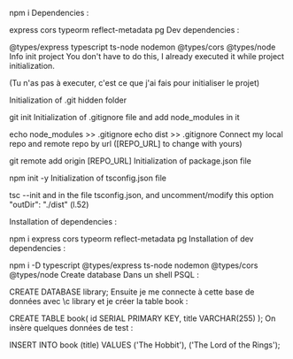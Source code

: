 npm i
Dependencies :

express
cors
typeorm
reflect-metadata
pg
Dev dependencies :

@types/express
typescript
ts-node
nodemon
@types/cors
@types/node
Info init project
You don't have to do this, I already executed it while project initialization.

(Tu n'as pas à executer, c'est ce que j'ai fais pour initialiser le projet)

Initialization of .git hidden folder

git init
Initialization of .gitignore file and add node_modules in it

echo node_modules >> .gitignore
echo dist >> .gitignore
Connect my local repo and remote repo by url ([REPO_URL] to change with yours)

git remote add origin [REPO_URL]
Initialization of package.json file

npm init -y
Initialization of tsconfig.json file

tsc --init
and in the file tsconfig.json, and uncomment/modify this option "outDir": "./dist" (l.52)

Installation of dependencies :

npm i express cors typeorm reflect-metadata pg
Installation of dev dependencies :

npm i -D typescript @types/express ts-node nodemon @types/cors @types/node 
Create database
Dans un shell PSQL :

CREATE DATABASE library;
Ensuite je me connecte à cette base de données avec \c library et je créer la table book :

CREATE TABLE book(
  id SERIAL PRIMARY KEY,
  title VARCHAR(255)
);
On insère quelques données de test :

INSERT INTO book (title) VALUES ('The Hobbit'), ('The Lord of the Rings');